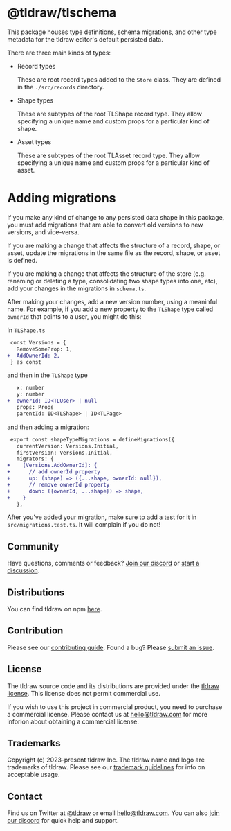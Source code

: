 # @tldraw/tlschema

This package houses type definitions, schema migrations, and other type metadata for the tldraw editor's default persisted data.

There are three main kinds of types:

- Record types

  These are root record types added to the `Store` class. They are defined in the `./src/records` directory.

- Shape types

  These are subtypes of the root TLShape record type. They allow specifying a unique name and custom props for a particular kind of shape.

- Asset types

  These are subtypes of the root TLAsset record type. They allow specifying a unique name and custom props for a particular kind of asset.

# Adding migrations

If you make any kind of change to any persisted data shape in this package, you must add migrations that are able to convert old versions to new versions, and vice-versa.

If you are making a change that affects the structure of a record, shape, or asset, update the migrations in the same file as the record, shape, or asset is defined.

If you are making a change that affects the structure of the store (e.g. renaming or deleting a type, consolidating two shape types into one, etc), add your changes in the migrations in `schema.ts`.

After making your changes, add a new version number, using a meaninful name. For example, if you add a new property
to the `TLShape` type called `ownerId` that points to a user, you might do this:

In `TLShape.ts`

```diff
 const Versions = {
   RemoveSomeProp: 1,
+  AddOwnerId: 2,
 } as const
```

and then in the `TLShape` type

```diff
   x: number
   y: number
+  ownerId: ID<TLUser> | null
   props: Props
   parentId: ID<TLShape> | ID<TLPage>
```

and then adding a migration:

```diff
 export const shapeTypeMigrations = defineMigrations({
   currentVersion: Versions.Initial,
   firstVersion: Versions.Initial,
   migrators: {
+    [Versions.AddOwnerId]: {
+      // add ownerId property
+      up: (shape) => ({...shape, ownerId: null}),
+      // remove ownerId property
+      down: ({ownerId, ...shape}) => shape,
+    }
   },
```

After you've added your migration, make sure to add a test for it in `src/migrations.test.ts`. It will complain if you do not!

## Community

Have questions, comments or feedback? [Join our discord](https://discord.gg/rhsyWMUJxd) or [start a discussion](https://github.com/tldraw/tldraw/discussions/new).

## Distributions

You can find tldraw on npm [here](https://www.npmjs.com/package/@tldraw/tldraw?activeTab=versions).

## Contribution

Please see our [contributing guide](https://github.com/tldraw/tldraw/blob/main/CONTRIBUTING.md). Found a bug? Please [submit an issue](https://github.com/tldraw/tldraw/issues/new).

## License

The tldraw source code and its distributions are provided under the [tldraw license](https://github.com/tldraw/tldraw/blob/master/LICENSE.md). This license does not permit commercial use.

If you wish to use this project in commercial product, you need to purchase a commercial license. Please contact us at [hello@tldraw.com](mailto:hello@tldraw.com) for more inforion about obtaining a commercial license.

## Trademarks

Copyright (c) 2023-present tldraw Inc. The tldraw name and logo are trademarks of tldraw. Please see our [trademark guidelines](https://github.com/tldraw/tldraw/blob/main/TRANDEMARKS.md) for info on acceptable usage.

## Contact

Find us on Twitter at [@tldraw](https://twitter.com/tldraw) or email [hello@tldraw.com](mailto://hello@tldraw.com). You can also [join our discord](https://discord.gg/rhsyWMUJxd) for quick help and support.
